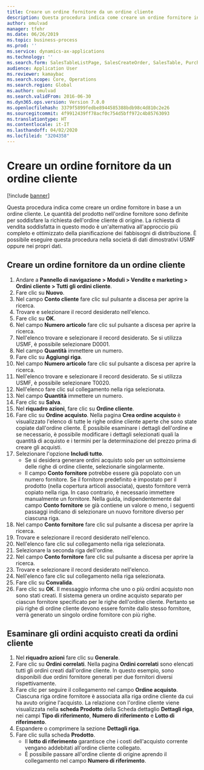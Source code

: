 ```yaml
---
title: Creare un ordine fornitore da un ordine cliente
description: Questa procedura indica come creare un ordine fornitore in base a un ordine cliente.
author: omulvad
manager: tfehr
ms.date: 06/26/2019
ms.topic: business-process
ms.prod: ''
ms.service: dynamics-ax-applications
ms.technology: ''
ms.search.form: SalesTableListPage, SalesCreateOrder, SalesTable, PurchCreateFromSalesOrder, VendAccountItemLookup, SalesTableReferences, PurchTable
audience: Application User
ms.reviewer: kamaybac
ms.search.scope: Core, Operations
ms.search.region: Global
ms.author: omulvad
ms.search.validFrom: 2016-06-30
ms.dyn365.ops.version: Version 7.0.0
ms.openlocfilehash: 3379f5899fedbe8944585388bdb98c4d810c2e26
ms.sourcegitcommit: 4f9912439ff78acf0c754d5bff972c4b85763093
ms.translationtype: HT
ms.contentlocale: it-IT
ms.lasthandoff: 04/02/2020
ms.locfileid: "3204358"
---
```

# <a name="create-a-purchase-order-from-a-sales-order"></a>Creare un ordine fornitore da un ordine cliente

[!include [banner](../../includes/banner.md)]

Questa procedura indica come creare un ordine fornitore in base a un ordine cliente. Le quantità del prodotto nell'ordine fornitore sono definite per soddisfare la richiesta dell'ordine cliente di origine. La richiesta di vendita soddisfatta in questo modo è un'alternativa all'approccio più completo e ottimizzato della pianificazione dei fabbisogni di distribuzione. È possibile eseguire questa procedura nella società di dati dimostrativi USMF oppure nei propri dati.


## <a name="create-a-purchase-order-from-a-sales-order"></a>Creare un ordine fornitore da un ordine cliente
1. Andare a **Pannello di navigazione > Moduli > Vendite e marketing > Ordini cliente > Tutti gli ordini cliente**.
2. Fare clic su **Nuovo**.
3. Nel campo **Conto cliente** fare clic sul pulsante a discesa per aprire la ricerca.
4. Trovare e selezionare il record desiderato nell'elenco.
5. Fare clic su **OK**.
6. Nel campo **Numero articolo** fare clic sul pulsante a discesa per aprire la ricerca.
7. Nell'elenco trovare e selezionare il record desiderato. Se si utilizza USMF, è possibile selezionare D0001.  
8. Nel campo **Quantità** immettere un numero.
9. Fare clic su **Aggiungi riga**.
10. Nel campo **Numero articolo** fare clic sul pulsante a discesa per aprire la ricerca.
11. Nell'elenco trovare e selezionare il record desiderato. Se si utilizza USMF, è possibile selezionare T0020.  
12. Nell'elenco fare clic sul collegamento nella riga selezionata.
13. Nel campo **Quantità** immettere un numero.
14. Fare clic su **Salva**.
15. Nel **riquadro azioni**, fare clic su **Ordine cliente**.
16. Fare clic su **Ordine acquisto**. Nella pagina **Crea ordine acquisto** è visualizzato l'elenco di tutte le righe ordine cliente aperte che sono state copiate dall'ordine cliente. È possibile esaminare i dettagli dell'ordine e se necessario, è possibile modificare i dettagli selezionati quali la quantità di acquisto e i termini per la determinazione del prezzo prima di creare gli acquisti. 
17. Selezionare l'opzione **Includi tutto**.
    - Se si desidera generare ordini acquisto solo per un sottoinsieme delle righe di ordine cliente, selezionarle singolarmente.  
    - Il campo **Conto fornitore** potrebbe essere già popolato con un numero fornitore. Se il fornitore predefinito è impostato per il prodotto (nella copertura articoli associata), questo fornitore verrà copiato nella riga. In caso contrario, è necessario immettere manualmente un fornitore.  Nella guida, indipendentemente dal campo **Conto fornitore** se già contiene un valore o meno, i seguenti passaggi indicano di selezionare un nuovo fornitore diverso per ciascuna riga.  
18. Nel campo **Conto fornitore** fare clic sul pulsante a discesa per aprire la ricerca.
19. Trovare e selezionare il record desiderato nell'elenco.
20. Nell'elenco fare clic sul collegamento nella riga selezionata.
21. Selezionare la seconda riga dell'ordine.
22. Nel campo **Conto fornitore** fare clic sul pulsante a discesa per aprire la ricerca.
23. Trovare e selezionare il record desiderato nell'elenco.
24. Nell'elenco fare clic sul collegamento nella riga selezionata.
25. Fare clic su **Convalida**.
26. Fare clic su **OK**. Il messaggio informa che uno o più ordini acquisto non sono stati creati. Il sistema genera un ordine acquisto separato per ciascun fornitore specificato per le righe dell'ordine cliente. Pertanto se più righe di ordine cliente devono essere fornite dallo stesso fornitore, verrà generato un singolo ordine fornitore con più righe.  

## <a name="review-purchase-orders-created-from-sales-orders"></a>Esaminare gli ordini acquisto creati da ordini cliente
1. Nel **riquadro azioni** fare clic su **Generale**.
2. Fare clic su **Ordini correlati**. Nella pagina **Ordini correlati** sono elencati tutti gli ordini creati dall'ordine cliente. In questo esempio, sono disponibili due ordini fornitore generati per due fornitori diversi rispettivamente. 
3. Fare clic per seguire il collegamento nel campo **Ordine acquisto**. Ciascuna riga ordine fornitore è associata alla riga ordine cliente da cui ha avuto origine l'acquisto. La relazione con l'ordine cliente viene visualizzata nella **scheda Prodotto** della Scheda dettaglio **Dettagli riga**, nei campi **Tipo di riferimento**, **Numero di riferimento** e **Lotto di riferimento**.  
4. Espandere o comprimere la sezione **Dettagli riga**.
5. Fare clic sulla scheda **Prodotto**.
    - Il **lotto di riferimento** garantisce che i costi dell'acquisto corrente vengano addebitati all'ordine cliente collegato.  
    - È possibile passare all'ordine cliente di origine aprendo il collegamento nel campo **Numero di riferimento**.  

